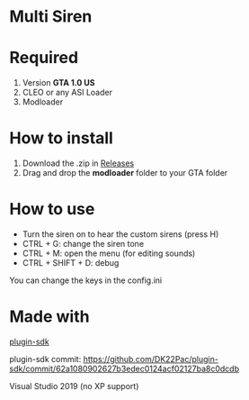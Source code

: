 # Multi Siren

<h1>Required</h1>

1. Version **GTA 1.0 US**
2. CLEO or any ASI Loader
3. Modloader

<h1>How to install</h1>

1. Download the .zip in [Releases](https://github.com/Danilo1301/multi-siren/releases)
2. Drag and drop the **modloader** folder to your GTA folder

<h1>How to use</h1>

* Turn the siren on to hear the custom sirens (press H)
* CTRL + G: change the siren tone
* CTRL + M: open the menu (for editing sounds)
* CTRL + SHIFT + D: debug

You can change the keys in the config.ini

<h1>Made with</h1>

[plugin-sdk](https://github.com/DK22Pac/plugin-sdk)

plugin-sdk commit: https://github.com/DK22Pac/plugin-sdk/commit/62a1080902627b3edec0124acf02127ba8c0dcdb

Visual Studio 2019 (no XP support)

